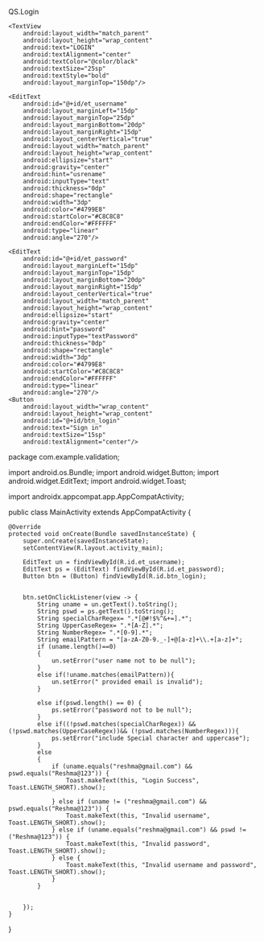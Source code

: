 QS.Login
<?xml version="1.0" encoding="utf-8"?>
<LinearLayout xmlns:android="http://schemas.android.com/apk/res/android"
    xmlns:app="http://schemas.android.com/apk/res-auto"
    xmlns:tools="http://schemas.android.com/tools"
    android:layout_width="match_parent"
    android:layout_height="match_parent"
    android:padding="50sp"
    android:background="#B2285573"
    android:orientation="vertical"
    android:gravity="top|center"
    tools:context=".MainActivity">

    <TextView
        android:layout_width="match_parent"
        android:layout_height="wrap_content"
        android:text="LOGIN"
        android:textAlignment="center"
        android:textColor="@color/black"
        android:textSize="25sp"
        android:textStyle="bold"
        android:layout_marginTop="150dp"/>

    <EditText
        android:id="@+id/et_username"
        android:layout_marginLeft="15dp"
        android:layout_marginTop="25dp"
        android:layout_marginBottom="20dp"
        android:layout_marginRight="15dp"
        android:layout_centerVertical="true"
        android:layout_width="match_parent"
        android:layout_height="wrap_content"
        android:ellipsize="start"
        android:gravity="center"
        android:hint="usrename"
        android:inputType="text"
        android:thickness="0dp"
        android:shape="rectangle"
        android:width="3dp"
        android:color="#4799E8"
        android:startColor="#C8C8C8"
        android:endColor="#FFFFFF"
        android:type="linear"
        android:angle="270"/>

    <EditText
        android:id="@+id/et_password"
        android:layout_marginLeft="15dp"
        android:layout_marginTop="15dp"
        android:layout_marginBottom="20dp"
        android:layout_marginRight="15dp"
        android:layout_centerVertical="true"
        android:layout_width="match_parent"
        android:layout_height="wrap_content"
        android:ellipsize="start"
        android:gravity="center"
        android:hint="password"
        android:inputType="textPassword"
        android:thickness="0dp"
        android:shape="rectangle"
        android:width="3dp"
        android:color="#4799E8"
        android:startColor="#C8C8C8"
        android:endColor="#FFFFFF"
        android:type="linear"
        android:angle="270"/>
    <Button
        android:layout_width="wrap_content"
        android:layout_height="wrap_content"
        android:id="@+id/btn_login"
        android:text="Sign in"
        android:textSize="15sp"
        android:textAlignment="center"/>
</LinearLayout>
package com.example.validation;

import android.os.Bundle;
import android.widget.Button;
import android.widget.EditText;
import android.widget.Toast;

import androidx.appcompat.app.AppCompatActivity;

public class MainActivity extends AppCompatActivity {

    @Override
    protected void onCreate(Bundle savedInstanceState) {
        super.onCreate(savedInstanceState);
        setContentView(R.layout.activity_main);

        EditText un = findViewById(R.id.et_username);
        EditText ps = (EditText) findViewById(R.id.et_password);
        Button btn = (Button) findViewById(R.id.btn_login);


        btn.setOnClickListener(view -> {
            String uname = un.getText().toString();
            String pswd = ps.getText().toString();
            String specialCharRegex= ".*[@#!$%^&+=].*";
            String UpperCaseRegex= ".*[A-Z].*";
            String NumberRegex= ".*[0-9].*";
            String emailPattern = "[a-zA-Z0-9._-]+@[a-z]+\\.+[a-z]+";
            if (uname.length()==0)
            {
                un.setError("user name not to be null");
            }
            else if(!uname.matches(emailPattern)){
                un.setError(" provided email is invalid");
            }

            else if(pswd.length() == 0) {
                ps.setError("password not to be null");
            }
            else if((!pswd.matches(specialCharRegex)) && (!pswd.matches(UpperCaseRegex))&& (!pswd.matches(NumberRegex))){
                ps.setError("include Special character and uppercase");
            }
            else
            {
                if (uname.equals("reshma@gmail.com") && pswd.equals("Reshma@123")) {
                    Toast.makeText(this, "Login Success", Toast.LENGTH_SHORT).show();

                } else if (uname != ("reshma@gmail.com") && pswd.equals("Reshma@123")) {
                    Toast.makeText(this, "Invalid username", Toast.LENGTH_SHORT).show();
                } else if (uname.equals("reshma@gmail.com") && pswd != ("Reshma@123")) {
                    Toast.makeText(this, "Invalid password", Toast.LENGTH_SHORT).show();
                } else {
                    Toast.makeText(this, "Invalid username and password", Toast.LENGTH_SHORT).show();
                }
            }


        });
    }
}
